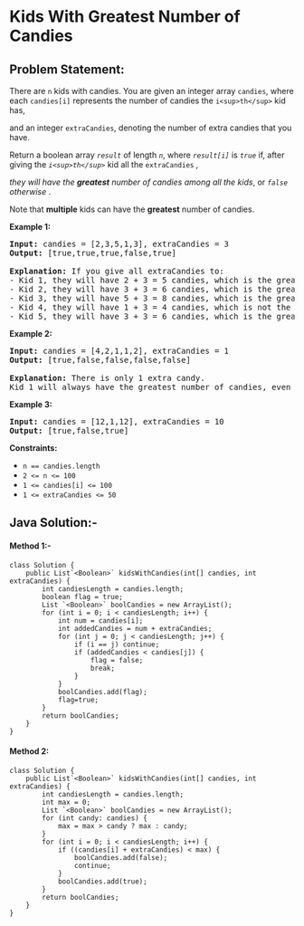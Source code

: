 # Kids With Greatest Number of Candies

## Problem Statement:

There are `n` kids with candies. You are given an integer array `candies`, where each `candies[i]` represents the number of candies the `i<sup>th</sup>` kid has,

and an integer `extraCandies`, denoting the number of extra candies that you have.

Return a boolean array *`result`* of length *`n`*, where *`result[i]`* is *`true`* if, after giving the *`i<sup>th</sup>`* kid all the `extraCandies` *,*

*they will have the **greatest** number of candies among all the kids*, or *`false` otherwise* .

Note that **multiple** kids can have the **greatest** number of candies.

**Example 1:**

<pre><strong>Input:</strong> candies = [2,3,5,1,3], extraCandies = 3
<strong>Output:</strong> [true,true,true,false,true]

<strong>Explanation:</strong> If you give all extraCandies to:
- Kid 1, they will have 2 + 3 = 5 candies, which is the greatest among the kids.
- Kid 2, they will have 3 + 3 = 6 candies, which is the greatest among the kids.
- Kid 3, they will have 5 + 3 = 8 candies, which is the greatest among the kids.
- Kid 4, they will have 1 + 3 = 4 candies, which is not the greatest among the kids.
- Kid 5, they will have 3 + 3 = 6 candies, which is the greatest among the kids.
</pre>

**Example 2:**

<pre><strong>Input:</strong> candies = [4,2,1,1,2], extraCandies = 1
<strong>Output:</strong> [true,false,false,false,false]

<strong>Explanation:</strong> There is only 1 extra candy.
Kid 1 will always have the greatest number of candies, even if a different kid is given the extra candy.
</pre>

**Example 3:**

<pre><strong>Input:</strong> candies = [12,1,12], extraCandies = 10
<strong>Output:</strong> [true,false,true]
</pre>

**Constraints:**

* `n == candies.length`
* `2 <= n <= 100`
* `1 <= candies[i] <= 100`
* `1 <= extraCandies <= 50`

## Java Solution:-

#### Method 1:-

    class Solution {
        public List`<Boolean>` kidsWithCandies(int[] candies, int extraCandies) {
            int candiesLength = candies.length;
            boolean flag = true;
            List `<Boolean>` boolCandies = new ArrayList();
            for (int i = 0; i < candiesLength; i++) {
                int num = candies[i];
                int addedCandies = num + extraCandies;
                for (int j = 0; j < candiesLength; j++) {
                    if (i == j) continue;
                    if (addedCandies < candies[j]) {
                        flag = false;
                        break;
                    }
                }
                boolCandies.add(flag);
                flag=true;
            }
            return boolCandies;
        }
    }

#### Method 2:


    class Solution {
        public List`<Boolean>` kidsWithCandies(int[] candies, int extraCandies) {
            int candiesLength = candies.length;
            int max = 0;
            List `<Boolean>` boolCandies = new ArrayList();
            for (int candy: candies) {
                max = max > candy ? max : candy;
            }
            for (int i = 0; i < candiesLength; i++) {
                if ((candies[i] + extraCandies) < max) {
                    boolCandies.add(false);
                    continue;
                }
                boolCandies.add(true);
            }
            return boolCandies;
        }
    }
